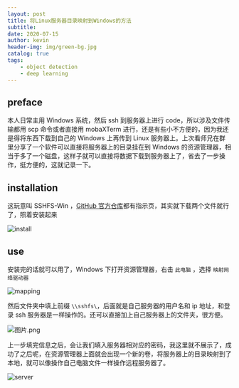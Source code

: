 ```yaml
---
layout: post
title: 将Linux服务器目录映射到Windows的方法
subtitle: 
date: 2020-07-15
author: kevin
header-img: img/green-bg.jpg
catalog: true
tags:
    - object detection
    - deep learning
---
```




## preface



本人日常主用 Windows 系统，然后 ssh 到服务器上进行 code，所以涉及文件传输都用 scp 命令或者直接用 mobaXTerm 进行，还是有些小不方便的，因为我还是得将东西下载到自己的 Windows 上再传到 Linux 服务器上。上次看师兄在群里分享了一个软件可以直接将服务器上的目录挂在到 Windows 的资源管理器，相当于多了一个磁盘，这样子就可以直接将数据下载到服务器上了，省去了一步操作，挺方便的，这就记录一下。



## installation



这玩意叫 SSHFS-Win ，[GitHub 官方仓库](https://github.com/billziss-gh/sshfs-win)都有指示页，其实就下载两个文件就行了，照着安装起来



![install](https://i.loli.net/2020/07/19/Ny24MhnQVKOtDlA.png)



## use



安装完的话就可以用了，Windows 下打开资源管理器，右击 `此电脑` ，选择 `映射网络驱动器`

![mapping](https://i.loli.net/2020/07/19/FfsJxvZbR5mKnoC.png)



然后文件夹中填上前缀 `\\sshfs\`，后面就是自己服务器的用户名和 ip 地址，和登录 ssh 服务器是一样操作的。还可以直接加上自己服务器上的文件夹，很方便。

![图片.png](https://i.loli.net/2020/07/19/ClqsQ5A9fcNDznY.png)



上一步填完信息之后，会让我们填入服务器相对应的密码，我这里就不展示了，成功了之后呢，在资源管理器上面就会出现一个新的卷，将服务器上的目录映射到了本地，就可以像操作自己电脑文件一样操作远程服务器了。



![server](https://i.loli.net/2020/07/19/cts1gTz348KfSaD.png)